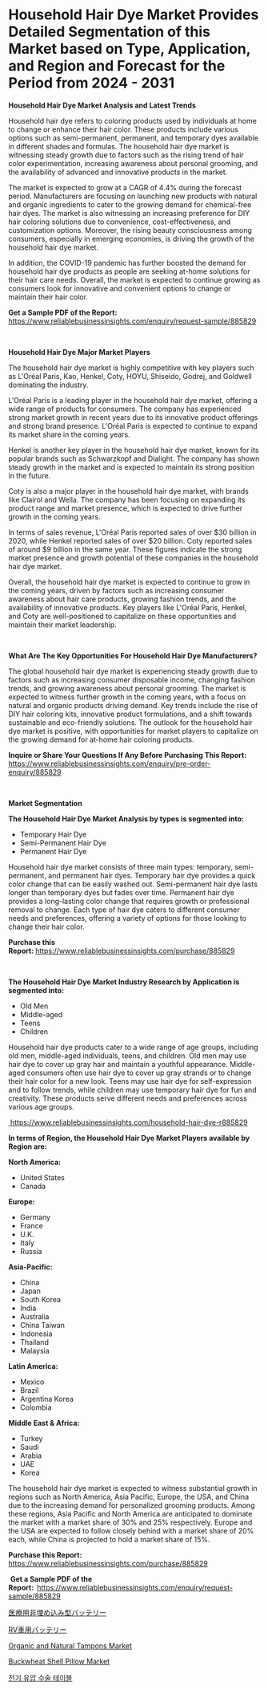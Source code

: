 <p><h1>Household Hair Dye Market Provides Detailed Segmentation of this Market based on Type, Application, and Region and Forecast for the Period from 2024 - 2031</h1></p><p><strong>Household Hair Dye Market Analysis and Latest Trends</strong></p>
<p><p>Household hair dye refers to coloring products used by individuals at home to change or enhance their hair color. These products include various options such as semi-permanent, permanent, and temporary dyes available in different shades and formulas. The household hair dye market is witnessing steady growth due to factors such as the rising trend of hair color experimentation, increasing awareness about personal grooming, and the availability of advanced and innovative products in the market.</p><p>The market is expected to grow at a CAGR of 4.4% during the forecast period. Manufacturers are focusing on launching new products with natural and organic ingredients to cater to the growing demand for chemical-free hair dyes. The market is also witnessing an increasing preference for DIY hair coloring solutions due to convenience, cost-effectiveness, and customization options. Moreover, the rising beauty consciousness among consumers, especially in emerging economies, is driving the growth of the household hair dye market.</p><p>In addition, the COVID-19 pandemic has further boosted the demand for household hair dye products as people are seeking at-home solutions for their hair care needs. Overall, the market is expected to continue growing as consumers look for innovative and convenient options to change or maintain their hair color.</p></p>
<p><strong>Get a Sample PDF of the Report:&nbsp;</strong> <a href="https://www.reliablebusinessinsights.com/enquiry/request-sample/885829">https://www.reliablebusinessinsights.com/enquiry/request-sample/885829</a></p>
<p>&nbsp;</p>
<p><strong>Household Hair Dye Major Market Players</strong></p>
<p><p>The household hair dye market is highly competitive with key players such as L'Oréal Paris, Kao, Henkel, Coty, HOYU, Shiseido, Godrej, and Goldwell dominating the industry. </p><p>L'Oréal Paris is a leading player in the household hair dye market, offering a wide range of products for consumers. The company has experienced strong market growth in recent years due to its innovative product offerings and strong brand presence. L'Oréal Paris is expected to continue to expand its market share in the coming years.</p><p>Henkel is another key player in the household hair dye market, known for its popular brands such as Schwarzkopf and Dialight. The company has shown steady growth in the market and is expected to maintain its strong position in the future.</p><p>Coty is also a major player in the household hair dye market, with brands like Clairol and Wella. The company has been focusing on expanding its product range and market presence, which is expected to drive further growth in the coming years.</p><p>In terms of sales revenue, L'Oréal Paris reported sales of over $30 billion in 2020, while Henkel reported sales of over $20 billion. Coty reported sales of around $9 billion in the same year. These figures indicate the strong market presence and growth potential of these companies in the household hair dye market. </p><p>Overall, the household hair dye market is expected to continue to grow in the coming years, driven by factors such as increasing consumer awareness about hair care products, growing fashion trends, and the availability of innovative products. Key players like L'Oréal Paris, Henkel, and Coty are well-positioned to capitalize on these opportunities and maintain their market leadership.</p></p>
<p>&nbsp;</p>
<p><strong>What Are The Key Opportunities For Household Hair Dye Manufacturers?</strong></p>
<p><p>The global household hair dye market is experiencing steady growth due to factors such as increasing consumer disposable income, changing fashion trends, and growing awareness about personal grooming. The market is expected to witness further growth in the coming years, with a focus on natural and organic products driving demand. Key trends include the rise of DIY hair coloring kits, innovative product formulations, and a shift towards sustainable and eco-friendly solutions. The outlook for the household hair dye market is positive, with opportunities for market players to capitalize on the growing demand for at-home hair coloring products.</p></p>
<p><strong>Inquire or Share Your Questions If Any Before Purchasing This Report:</strong> <a href="https://www.reliablebusinessinsights.com/enquiry/pre-order-enquiry/885829">https://www.reliablebusinessinsights.com/enquiry/pre-order-enquiry/885829</a></p>
<p>&nbsp;</p>
<p><strong>Market Segmentation</strong></p>
<p><strong>The Household Hair Dye Market Analysis by types is segmented into:</strong></p>
<p><ul><li>Temporary Hair Dye</li><li>Semi-Permanent Hair Dye</li><li>Permanent Hair Dye</li></ul></p>
<p><p>Household hair dye market consists of three main types: temporary, semi-permanent, and permanent hair dyes. Temporary hair dye provides a quick color change that can be easily washed out. Semi-permanent hair dye lasts longer than temporary dyes but fades over time. Permanent hair dye provides a long-lasting color change that requires growth or professional removal to change. Each type of hair dye caters to different consumer needs and preferences, offering a variety of options for those looking to change their hair color.</p></p>
<p><strong>Purchase this Report:&nbsp;</strong><a href="https://www.reliablebusinessinsights.com/purchase/885829">https://www.reliablebusinessinsights.com/purchase/885829</a></p>
<p>&nbsp;</p>
<p><strong>The Household Hair Dye Market Industry Research by Application is segmented into:</strong></p>
<p><ul><li>Old Men</li><li>Middle-aged</li><li>Teens</li><li>Children</li></ul></p>
<p><p>Household hair dye products cater to a wide range of age groups, including old men, middle-aged individuals, teens, and children. Old men may use hair dye to cover up gray hair and maintain a youthful appearance. Middle-aged consumers often use hair dye to cover up gray strands or to change their hair color for a new look. Teens may use hair dye for self-expression and to follow trends, while children may use temporary hair dye for fun and creativity. These products serve different needs and preferences across various age groups.</p></p>
<p><a href="https://www.reliablebusinessinsights.com/household-hair-dye-r885829">&nbsp;https://www.reliablebusinessinsights.com/household-hair-dye-r885829</a></p>
<p><strong>In terms of Region, the Household Hair Dye Market Players available by Region are:</strong></p>
<p>
    <p> <strong> North America: </strong>
        <ul>
            <li>United States</li>
            <li>Canada</li>
        </ul>
        </p> 
    <p> <strong> Europe: </strong>
        <ul>
            <li>Germany</li>
            <li>France</li>
            <li>U.K.</li>
            <li>Italy</li>
            <li>Russia</li>
        </ul>
        </p> 
    <p> <strong> Asia-Pacific: </strong>
        <ul>
            <li>China</li>
            <li>Japan</li>
            <li>South Korea</li>
            <li>India</li>
            <li>Australia</li>
            <li>China Taiwan</li>
            <li>Indonesia</li>
            <li>Thailand</li>
            <li>Malaysia</li>
        </ul>
        </p> 
    <p> <strong> Latin America: </strong>
        <ul>
            <li>Mexico</li>
            <li>Brazil</li>
            <li>Argentina Korea</li>
            <li>Colombia</li>
        </ul>
        </p> 
    <p> <strong> Middle East & Africa: </strong>
        <ul>
            <li>Turkey</li>
            <li>Saudi</li>
            <li>Arabia</li>
            <li>UAE</li>
            <li>Korea</li>
        </ul>
    </p>
    </p>
<p><p>The household hair dye market is expected to witness substantial growth in regions such as North America, Asia Pacific, Europe, the USA, and China due to the increasing demand for personalized grooming products. Among these regions, Asia Pacific and North America are anticipated to dominate the market with a market share of 30% and 25% respectively. Europe and the USA are expected to follow closely behind with a market share of 20% each, while China is projected to hold a market share of 15%.</p></p>
<p><strong>Purchase this Report: </strong><a href="https://www.reliablebusinessinsights.com/purchase/885829">https://www.reliablebusinessinsights.com/purchase/885829</a></p>
<p>&nbsp;<strong>Get a Sample PDF of the Report:&nbsp;&nbsp;</strong><a href="https://www.reliablebusinessinsights.com/enquiry/request-sample/885829">https://www.reliablebusinessinsights.com/enquiry/request-sample/885829</a></p>
<p><strong></strong></p>
<p><p><a href="https://github.com/adcxff01450218/Market-Research-Report-List-2/blob/main/7890601142957.md">医療用非埋め込み型バッテリー</a></p><p><a href="https://github.com/ReyesKohler20231/Market-Research-Report-List-2/blob/main/9106104142958.md">RV車用バッテリー</a></p><p><a href="https://github.com/wwwkeltoum/Market-Research-Report-List-3/blob/main/organic-and-natural-tampons-market.md">Organic and Natural Tampons Market</a></p><p><a href="https://github.com/joannesouthgate/Market-Research-Report-List-3/blob/main/buckwheat-shell-pillow-market.md">Buckwheat Shell Pillow Market</a></p><p><a href="https://github.com/puputanisa684/Market-Research-Report-List-1/blob/main/9699373150708.md">전기 유압 수술 테이블</a></p></p>